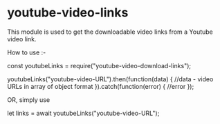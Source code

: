 # youtube-video-links

This module is used to get the downloadable video links from a Youtube video link.

How to use :-

const youtubeLinks = require("youtube-video-download-links");

youtubeLinks("youtube-video-URL").then(function(data) {
    //data - video URLs in array of object format
}).catch(function(error) {
    //error
});

OR, simply use

let links = await youtubeLinks("youtube-video-URL");